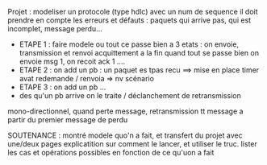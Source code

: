 
Projet : 
modeliser un protocole (type hdlc) avec un num de sequence
il doit prendre en compte les erreurs et défauts : paquets qui arrive pas, qui est incomplet, message perdu...


- ETAPE 1 : faire modele ou tout ce passe bien a 3 etats : on envoie, transmission et renvoi acquittement a la fin quand tout se passe bien
on envoie msg 1, on recoit ack 1 ....
- ETAPE 2 : on add un pb : un paquet es tpas recu ==> mise en place timer avat redemande / renvoia => nv scénario
- ETAPE 3 : on add un pb ...
- des qu'un pb arrive on le traite / déclanchement de retransmission

mono-directionnel, quand perte message, retransmission tt message a partir du premier message de perdu
 


SOUTENANCE : montré modele quo'n a fait, et transfert du projet avec une/deux pages explicatition sur comment le lancer, et utiliser le truc. lister les cas et opérations possibles en fonction de ce qu'uon a fait
